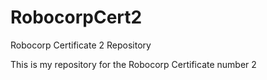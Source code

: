 # RobocorpCert2
Robocorp Certificate 2 Repository

This is my repository for the Robocorp Certificate number 2
